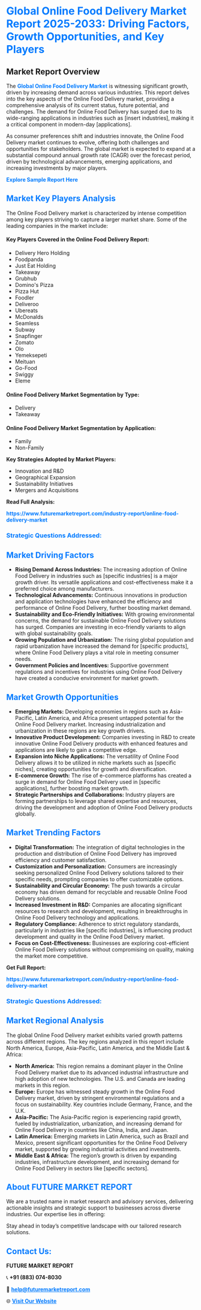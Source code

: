 <h1 style="color: #007BFF;">Global Online Food Delivery Market Report 2025-2033: Driving Factors, Growth Opportunities, and Key Players</h1>

<section id="overview">
<h2>Market Report Overview</h2>
<p>The <a href="https://www.futuremarketreport.com/industry-report/online-food-delivery-market" style="color: #007BFF; text-decoration: none;"><strong>Global Online Food Delivery Market</strong></a> is witnessing significant growth, driven by increasing demand across various industries. This report delves into the key aspects of the Online Food Delivery market, providing a comprehensive analysis of its current status, future potential, and challenges. The demand for Online Food Delivery has surged due to its wide-ranging applications in industries such as [insert industries], making it a critical component in modern-day [applications].</p>
<p>As consumer preferences shift and industries innovate, the Online Food Delivery market continues to evolve, offering both challenges and opportunities for stakeholders. The global market is expected to expand at a substantial compound annual growth rate (CAGR) over the forecast period, driven by technological advancements, emerging applications, and increasing investments by major players.</p>
</section>

<section id="overview">
<p><a href="https://www.futuremarketreport.com/request-sample/reportId=56244" style="color: #007BFF; text-decoration: none;"><strong>Explore Sample Report Here</strong></a></p>
</section>

<section id="key-players">
<h2 style="color: #007BFF;">Market Key Players Analysis</h2>
<p>The Online Food Delivery market is characterized by intense competition among key players striving to capture a larger market share. Some of the leading companies in the market include:</p>
<h4>Key Players Covered in the Online Food Delivery Report:</h4>
<ul><li>Delivery Hero Holding</li><li>Foodpanda</li><li>Just Eat Holding</li><li>Takeaway</li><li>Grubhub</li><li>Domino&#039;s Pizza</li><li>Pizza Hut</li><li>Foodler</li><li>Deliveroo</li><li>Ubereats</li><li>McDonalds</li><li>Seamless</li><li>Subway</li><li>Snapfinger</li><li>Zomato</li><li>Olo</li><li>Yemeksepeti</li><li>Meituan</li><li>Go-Food</li><li>Swiggy</li><li>Eleme</li></ul>
<h4>Online Food Delivery Market Segmentation by Type:</h4>
<ul><li>Delivery</li><li>Takeaway</li></ul>

<h4>Online Food Delivery Market Segmentation by Application:</h4>
<ul><li>Family</li><li>Non-Family</li></ul>
<p><strong>Key Strategies Adopted by Market Players:</strong></p>
<ul>
<li>Innovation and R&D</li>
<li>Geographical Expansion</li>
<li>Sustainability Initiatives</li>
<li>Mergers and Acquisitions</li>
</ul>
</section>

<section>
<p><strong>Read Full Analysis: </strong></p><a href="https://www.futuremarketreport.com/industry-report/online-food-delivery-market" style="color: #007BFF; text-decoration: none;"><strong>https://www.futuremarketreport.com/industry-report/online-food-delivery-market</strong></a>
<h3 style="color: #007BFF;">Strategic Questions Addressed:</h3>
</section>

<section id="driving-factors">
<h2 style="color: #007BFF;">Market Driving Factors</h2>
<ul>
<li><strong>Rising Demand Across Industries:</strong> The increasing adoption of Online Food Delivery in industries such as [specific industries] is a major growth driver. Its versatile applications and cost-effectiveness make it a preferred choice among manufacturers.</li>
<li><strong>Technological Advancements:</strong> Continuous innovations in production and application technologies have enhanced the efficiency and performance of Online Food Delivery, further boosting market demand.</li>
<li><strong>Sustainability and Eco-Friendly Initiatives:</strong> With growing environmental concerns, the demand for sustainable Online Food Delivery solutions has surged. Companies are investing in eco-friendly variants to align with global sustainability goals.</li>
<li><strong>Growing Population and Urbanization:</strong> The rising global population and rapid urbanization have increased the demand for [specific products], where Online Food Delivery plays a vital role in meeting consumer needs.</li>
<li><strong>Government Policies and Incentives:</strong> Supportive government regulations and incentives for industries using Online Food Delivery have created a conducive environment for market growth.</li>
</ul>
</section>

<section id="growth-opportunities">
<h2 style="color: #007BFF;">Market Growth Opportunities</h2>
<ul>
<li><strong>Emerging Markets:</strong> Developing economies in regions such as Asia-Pacific, Latin America, and Africa present untapped potential for the Online Food Delivery market. Increasing industrialization and urbanization in these regions are key growth drivers.</li>
<li><strong>Innovative Product Development:</strong> Companies investing in R&D to create innovative Online Food Delivery products with enhanced features and applications are likely to gain a competitive edge.</li>
<li><strong>Expansion into Niche Applications:</strong> The versatility of Online Food Delivery allows it to be utilized in niche markets such as [specific niches], creating opportunities for growth and diversification.</li>
<li><strong>E-commerce Growth:</strong> The rise of e-commerce platforms has created a surge in demand for Online Food Delivery used in [specific applications], further boosting market growth.</li>
<li><strong>Strategic Partnerships and Collaborations:</strong> Industry players are forming partnerships to leverage shared expertise and resources, driving the development and adoption of Online Food Delivery products globally.</li>
</ul>
</section>

<section id="trending-factors">
<h2 style="color: #007BFF;">Market Trending Factors</h2>
<ul>
<li><strong>Digital Transformation:</strong> The integration of digital technologies in the production and distribution of Online Food Delivery has improved efficiency and customer satisfaction.</li>
<li><strong>Customization and Personalization:</strong> Consumers are increasingly seeking personalized Online Food Delivery solutions tailored to their specific needs, prompting companies to offer customizable options.</li>
<li><strong>Sustainability and Circular Economy:</strong> The push towards a circular economy has driven demand for recyclable and reusable Online Food Delivery solutions.</li>
<li><strong>Increased Investment in R&D:</strong> Companies are allocating significant resources to research and development, resulting in breakthroughs in Online Food Delivery technology and applications.</li>
<li><strong>Regulatory Compliance:</strong> Adherence to strict regulatory standards, particularly in industries like [specific industries], is influencing product development and quality in the Online Food Delivery market.</li>
<li><strong>Focus on Cost-Effectiveness:</strong> Businesses are exploring cost-efficient Online Food Delivery solutions without compromising on quality, making the market more competitive.</li>
</ul>
</section>

<section>
<p><strong>Get Full Report: </strong></p><a href="https://www.futuremarketreport.com/industry-report/online-food-delivery-market" style="color: #007BFF; text-decoration: none;"><strong>https://www.futuremarketreport.com/industry-report/online-food-delivery-market</strong></a>
<h3 style="color: #007BFF;">Strategic Questions Addressed:</h3>
</section>


<section id="regional-analysis">
<h2 style="color: #007BFF;">Market Regional Analysis</h2>
<p>The global Online Food Delivery market exhibits varied growth patterns across different regions. The key regions analyzed in this report include North America, Europe, Asia-Pacific, Latin America, and the Middle East & Africa:</p>
<ul>
<li><strong>North America:</strong> This region remains a dominant player in the Online Food Delivery market due to its advanced industrial infrastructure and high adoption of new technologies. The U.S. and Canada are leading markets in this region.</li>
<li><strong>Europe:</strong> Europe has witnessed steady growth in the Online Food Delivery market, driven by stringent environmental regulations and a focus on sustainability. Key countries include Germany, France, and the U.K.</li>
<li><strong>Asia-Pacific:</strong> The Asia-Pacific region is experiencing rapid growth, fueled by industrialization, urbanization, and increasing demand for Online Food Delivery in countries like China, India, and Japan.</li>
<li><strong>Latin America:</strong> Emerging markets in Latin America, such as Brazil and Mexico, present significant opportunities for the Online Food Delivery market, supported by growing industrial activities and investments.</li>
<li><strong>Middle East & Africa:</strong> The region’s growth is driven by expanding industries, infrastructure development, and increasing demand for Online Food Delivery in sectors like [specific sectors].</li>
</ul>
</section>

<footer>
<h2 style="color: #007BFF;">About FUTURE MARKET REPORT</h2>
<p>We are a trusted name in market research and advisory services, delivering actionable insights and strategic support to businesses across diverse industries. Our expertise lies in offering:</p>

<p>Stay ahead in today’s competitive landscape with our tailored research solutions.</p>

<h2 style="color: #007BFF;">Contact Us:</h2>
<p><strong>FUTURE MARKET REPORT</strong></p>
<p>📞 <strong>+91 (883) 074-8030</strong></p>
<p>📧 <strong><a href="mailto:help@futuremarketreport.com" style="color: #007BFF;">help@futuremarketreport.com</a></strong></p>
<p>🌐 <strong><a href="https://www.futuremarketreport.com/" style="color: #007BFF;">Visit Our Website</a></strong></p>
</footer>